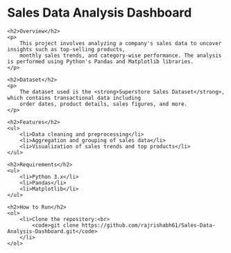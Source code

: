 <!DOCTYPE html>
<html lang="en">
<head>
    <meta charset="UTF-8">
    <title>Sales Data Analysis Dashboard</title>
</head>
<body>
    <h1>Sales Data Analysis Dashboard</h1>

    <h2>Overview</h2>
    <p>
        This project involves analyzing a company's sales data to uncover insights such as top-selling products, 
        monthly sales trends, and category-wise performance. The analysis is performed using Python's Pandas and Matplotlib libraries.
    </p>

    <h2>Dataset</h2>
    <p>
        The dataset used is the <strong>Superstore Sales Dataset</strong>, which contains transactional data including 
        order dates, product details, sales figures, and more.
    </p>

    <h2>Features</h2>
    <ul>
        <li>Data cleaning and preprocessing</li>
        <li>Aggregation and grouping of sales data</li>
        <li>Visualization of sales trends and top products</li>
    </ul>

    <h2>Requirements</h2>
    <ul>
        <li>Python 3.x</li>
        <li>Pandas</li>
        <li>Matplotlib</li>
    </ul>

    <h2>How to Run</h2>
    <ol>
        <li>Clone the repository:<br>
            <code>git clone https://github.com/rajrishabh61/Sales-Data-Analysis-Dashboard.git</code>
        </li>
    </ol>
</body>
</html>
